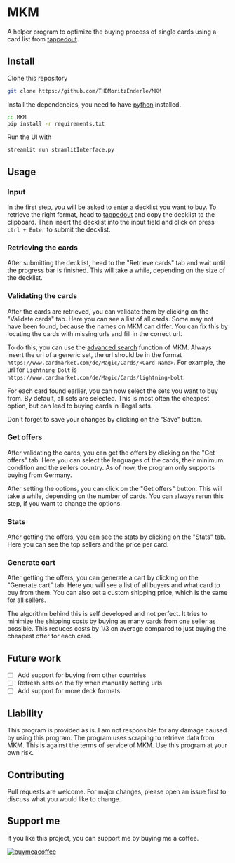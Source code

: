 # MKM
A helper program to optimize the buying process of single cards using a card list from [tappedout](https://tappedout.net/).
## Install
Clone this repository
```bash
git clone https://github.com/THDMoritzEnderle/MKM
```
Install the dependencies, you need to have [python](https://www.python.org/) installed.
```bash
cd MKM
pip install -r requirements.txt
```
Run the UI with
```bash
streamlit run stramlitInterface.py
```
## Usage

### Input
In the first step, you will be asked to enter a decklist you want to buy.
To retrieve the right format, head to [tappedout](https://tappedout.net/) and copy the decklist to the clipboard.
Then insert the decklist into the input field and click on press `ctrl + Enter` to submit the decklist.

### Retrieving the cards
After submitting the decklist, head to the "Retrieve cards" tab and wait until the progress bar is finished. This
will take a while, depending on the size of the decklist.

### Validating the cards
After the cards are retrieved, you can validate them by clicking on the "Validate cards" tab. Here you can
see a list of all cards. Some may not have been found, because the names on MKM can differ. You can fix this
by locating the cards with missing urls and fill in the correct url. 

To do this, you can use the [advanced search](https://www.cardmarket.com/de/Magic/AdvancedSearch) 
function of MKM. Always insert the url of a generic set, the url should be
in the format `https://www.cardmarket.com/de/Magic/Cards/<Card-Name>`. For example, the url for
`Lightning Bolt` is `https://www.cardmarket.com/de/Magic/Cards/lightning-bolt`.

For each card found earlier, you can now select the sets you want to buy from. By default, all sets are
selected. This is most often the cheapest option, but can lead to buying cards in illegal sets.

Don't forget to save your changes by clicking on the "Save" button.

### Get offers
After validating the cards, you can get the offers by clicking on the "Get offers" tab. Here you can select
the languages of the cards, their minimum condition and the sellers country. As of now, the program only
supports buying from Germany. 

After setting the options, you can click on the "Get offers" button. This will take a while, depending on the
number of cards. You can always rerun this step, if you want to change the options.

### Stats
After getting the offers, you can see the stats by clicking on the "Stats" tab. Here you can see the top sellers
and the price per card.

### Generate cart
After getting the offers, you can generate a cart by clicking on the "Generate cart" tab. Here you will see a 
list of all buyers and what card to buy from them. You can also set a custom shipping price, which is the same for 
all sellers.

The algorithm behind this is self developed and not perfect. It tries to minimize the shipping costs by buying
as many cards from one seller as possible. This reduces costs by 1/3 on average compared to just buying the cheapest
offer for each card.

## Future work

- [ ] Add support for buying from other countries
- [ ] Refresh sets on the fly when manually setting urls
- [ ] Add support for more deck formats

## Liability
This program is provided as is. I am not responsible for any damage caused by using this program.
The program uses scraping to retrieve data from MKM. This is against the terms of service of MKM. Use this
program at your own risk.

## Contributing
Pull requests are welcome. For major changes, please open an issue first to discuss what you would like to change.

## Support me 
If you like this project, you can support me by buying me a coffee. 

[![buymeacoffee](https://www.buymeacoffee.com/assets/img/custom_images/orange_img.png)](https://www.buymeacoffee.com/MoritzEnderle)